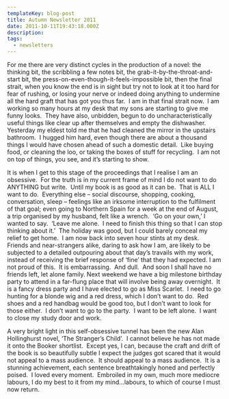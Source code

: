 ```yaml
---
templateKey: blog-post
title: Autumn Newsletter 2011
date: 2011-10-11T19:43:18.000Z
description:
tags:
  - newsletters
---
```


For me there are very distinct cycles in the production of a novel: the thinking
bit, the scribbling a few notes bit, the grab-it-by-the-throat-and-start bit,
the press-on-even-though-it-feels-impossible bit, then the final strait, when
you know the end is in sight but try not to look at it too hard for fear of
rushing, or losing your nerve or indeed doing anything to undermine all the hard
graft that has got you thus far.  I am in that final strait now.  I am working
so many hours at my desk that my sons are starting to give me funny looks.  They
have also, unbidden, begun to do uncharacteristically useful things like clear
up after themselves and empty the dishwasher.  Yesterday my eldest told me that
he had cleaned the mirror in the upstairs bathroom.  I hugged him hard, even
though there are about a thousand things I would have chosen ahead of such a
domestic detail.  Like buying food, or cleaning the loo, or taking the boxes of
stuff for recycling.  I am not on top of things, you see, and it’s starting to
show.<!--more-->

It is when I get to this stage of the proceedings that I realise I am an
obsessive.  For the truth is in my current frame of mind I do not want to do
ANYTHING but write.  Until my book is as good as it can be.  That is ALL I want
to do.  Everything else – social discourse, shopping, cooking, conversation,
sleep – feelings like an irksome interruption to the fulfilment of that goal;
even going to Northern Spain for a week at the end of August, a trip organised
by my husband, felt like a wrench.  ‘Go on your own,’ I wanted to say.  ‘Leave
me alone.  I need to finish this thing so that I can stop thinking about it.’ 
The holiday was good, but I could barely conceal my relief to get home.  I am
now back into seven hour stints at my desk.  Friends and near-strangers alike,
daring to ask how I am, are likely to be subjected to a detailed outpouring
about that day’s travails with my work, instead of receiving the brief response
of ‘fine’ that they had expected. I am not proud of this.  It is embarrassing. 
And dull.  And soon I shall have no friends left, let alone family. Next weekend
we have a big milestone birthday party to attend in a far-flung place that will
involve being away overnight.  It is a fancy dress party and I have elected to
go as Miss Scarlet.  I need to go hunting for a blonde wig and a red dress,
which I don’t want to do.  Red shoes and a red handbag would be good too, but I
don’t want to look for those either.  I don’t want to go to the party.  I want
to be left alone.  I want to close my study door and work.

A very bright light in this self-obsessive tunnel has been the new Alan
Hollinghurst novel, ‘The Stranger’s Child’.  I cannot believe he has not made it
onto the Booker shortlist.  Except yes, I can, because the craft and drift of
the book is so beautifully subtle I expect the judges got scared that it would
not appeal to a mass audience.  It should appeal to a mass audience.  It is a
stunning achievement, each sentence breathtakingly honed and perfectly poised. 
I loved every moment.  Embroiled in my own, much more mediocre labours, I do my
best to it from my mind…labours, to which of course I must now return.
